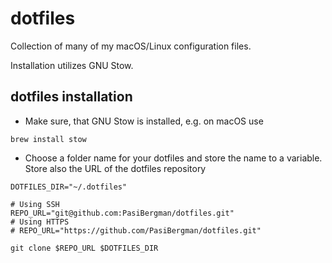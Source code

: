 # dotfiles

Collection of many of my macOS/Linux configuration files.

Installation utilizes GNU Stow.

## dotfiles installation

- Make sure, that GNU Stow is installed, e.g. on macOS use

```shell
brew install stow
```

- Choose a folder name for your dotfiles and store the name to a variable.
  Store also the URL of the dotfiles repository

```shell
DOTFILES_DIR="~/.dotfiles"

# Using SSH
REPO_URL="git@github.com:PasiBergman/dotfiles.git"
# Using HTTPS
# REPO_URL="https://github.com/PasiBergman/dotfiles.git"

git clone $REPO_URL $DOTFILES_DIR
```
